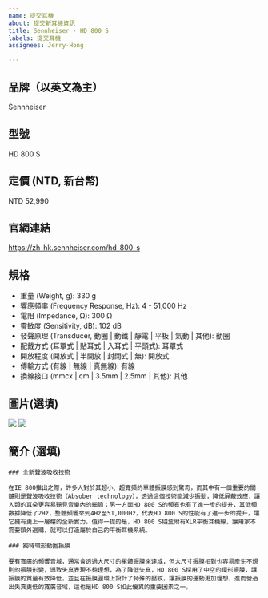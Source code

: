```yaml
---
name: 提交耳機
about: 提交新耳機資訊
title: Sennheiser - HD 800 S
labels: 提交耳機
assignees: Jerry-Hong

---
```


## 品牌（以英文為主）
Sennheiser

## 型號 
HD 800 S

## 定價 (NTD, 新台幣)
NTD 52,990

## 官網連結
https://zh-hk.sennheiser.com/hd-800-s

## 規格

- 重量 (Weight, g): 330 g
- 響應頻率 (Frequency Response, Hz): 4 - 51,000 Hz
- 電阻 (Impedance, Ω): 300 Ω
- 靈敏度 (Sensitivity, dB): 102 dB
- 發聲原理 (Transducer, 動圈 | 動鐵 | 靜電 | 平板 | 氣動 | 其他): 動圈
- 配戴方式 (耳罩式 | 貼耳式 | 入耳式 | 平頭式): 耳罩式
- 開放程度 (開放式 | 半開放 | 封閉式 | 無): 開放式
- 傳輸方式 (有線 | 無線 | 真無線): 有線
- 換線接口 (mmcx | cm | 3.5mm | 2.5mm | 其他): 其他

## 圖片(選填)
![](https://www.uni-announce.com.tw/wp-content/uploads/2021/05/product-hd-800-s-01.jpg)
![](https://www.uni-announce.com.tw/wp-content/uploads/2021/05/product-hd-800-s-02.jpg)

## 簡介 (選填)

```
### 全新聲波吸收技術

在IE 800推出之際，許多人對於其超小、超寬頻的單體振膜感到驚奇，而其中有一個重要的關鍵則是聲波吸收技術（Absober technology），透過這個技術能減少振動，降低屏蔽效應，讓人類的耳朵更容易聽見音樂內的細節；另一方面HD 800 S的頻寬也有了進一步的提升，其低頻數據降低了2Hz，整體頻響來到4Hz至51,000Hz，代表HD 800 S的性能有了進一步的提升，讓它擁有更上一層樓的全新實力。值得一提的是，HD 800 S隨盒附有XLR平衡耳機線，讓用家不需要額外選購，就可以打造屬於自己的平衡耳機系統。

### 獨特環形動圈振膜

要有寬廣的頻響音域，通常會透過大尺寸的單體振膜來達成，但大尺寸振膜相對也容易產生不規則的振膜形變，導致失真表現不夠理想，為了降低失真，HD 800 S採用了中空的環形振膜，讓振膜的質量有效降低，並且在振膜圓環上設計了特殊的壓紋，讓振膜的運動更加理想，進而營造出失真更低的寬廣音域，這也是HD 800 S如此優異的重要因素之一。
```
